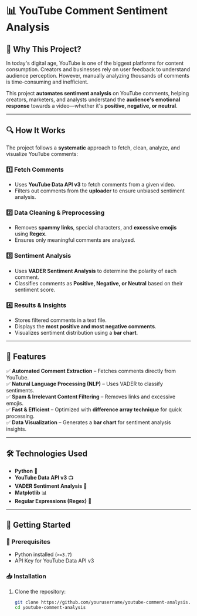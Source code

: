 # 📊 YouTube Comment Sentiment Analysis  

## 🌟 Why This Project?  
In today's digital age, YouTube is one of the biggest platforms for content consumption. Creators and businesses rely on user feedback to understand audience perception. However, manually analyzing thousands of comments is time-consuming and inefficient.  

This project **automates sentiment analysis** on YouTube comments, helping creators, marketers, and analysts understand the **audience's emotional response** towards a video—whether it's **positive, negative, or neutral**.  

---

## 🔍 How It Works  
The project follows a **systematic** approach to fetch, clean, analyze, and visualize YouTube comments:  

### 1️⃣ Fetch Comments  
- Uses **YouTube Data API v3** to fetch comments from a given video.  
- Filters out comments from the **uploader** to ensure unbiased sentiment analysis.  

### 2️⃣ Data Cleaning & Preprocessing  
- Removes **spammy links**, special characters, and **excessive emojis** using **Regex**.  
- Ensures only meaningful comments are analyzed.  

### 3️⃣ Sentiment Analysis  
- Uses **VADER Sentiment Analysis** to determine the polarity of each comment.  
- Classifies comments as **Positive, Negative, or Neutral** based on their sentiment score.  

### 4️⃣ Results & Insights  
- Stores filtered comments in a text file.  
- Displays the **most positive and most negative comments**.  
- Visualizes sentiment distribution using a **bar chart**.  

---

## 📌 Features  
✅ **Automated Comment Extraction** – Fetches comments directly from YouTube.  
✅ **Natural Language Processing (NLP)** – Uses VADER to classify sentiments.  
✅ **Spam & Irrelevant Content Filtering** – Removes links and excessive emojis.  
✅ **Fast & Efficient** – Optimized with **difference array technique** for quick processing.  
✅ **Data Visualization** – Generates a **bar chart** for sentiment analysis insights.  

---

## 🛠️ Technologies Used  
- **Python** 🐍  
- **YouTube Data API v3** 📺  
- **VADER Sentiment Analysis** 🧠  
- **Matplotlib** 📊  
- **Regular Expressions (Regex)** 🔎  

---

## 🚀 Getting Started  

### 🔧 Prerequisites  
- Python installed (`>=3.7`)  
- API Key for YouTube Data API v3  

### 📥 Installation  
1. Clone the repository:  
   ```bash
   git clone https://github.com/yourusername/youtube-comment-analysis.git
   cd youtube-comment-analysis
